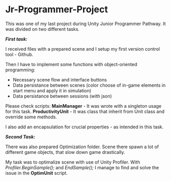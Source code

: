 # Jr-Programmer-Project

This was one of my last project during Unity Junior Programmer Pathway. It was divided on two different tasks.

***First task:***

I received files with a prepared scene and I setup my first version control tool - Github.

Then I have to implement some functions with object-oriented programming:
- Necessary scene flow and interface buttons
- Data persistance between scenes (color choose of in-game elements in start menu and apply it in  simulation)
- Data persistance between sessions (with json)

Please check scripts:
 **MainManager** - It was wrote with a singleton usage for this task. 
 **ProductivityUnit** - It was class that inherit from Unit class and override some methods.

I also add an encapsulation for crucial properties - as intended in this task.

***Second Task:***

There was also prepared Optimization folder. Scene there spawn a lot of different game objects, that slow down game drastically.

My task was to optimalize scene with use of Unity Profiler.
With *Profiler.BeginSample();* and *EndSample();* I manage to find and solve the issue in the **OptimUnit** script.
